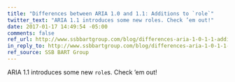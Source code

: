 ```yaml
---
title: "Differences between ARIA 1.0 and 1.1: Additions to `role`"
twitter_text: "ARIA 1.1 introduces some new roles. Check ’em out!"
date: 2017-01-17 14:49:54 -05:00
comments: false
ref_url: http://www.ssbbartgroup.com/blog/differences-aria-1-0-1-1-additions-role/
in_reply_to: http://www.ssbbartgroup.com/blog/differences-aria-1-0-1-1-additions-role/
ref_source: SSB BART Group
---
```


ARIA 1.1 introduces some new `role`s. Check ’em out!